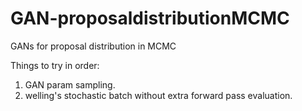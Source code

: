 # GAN-proposaldistributionMCMC
GANs for proposal distribution in MCMC


Things to try in order:
1. GAN param sampling.
2. welling's stochastic batch without extra forward pass evaluation.